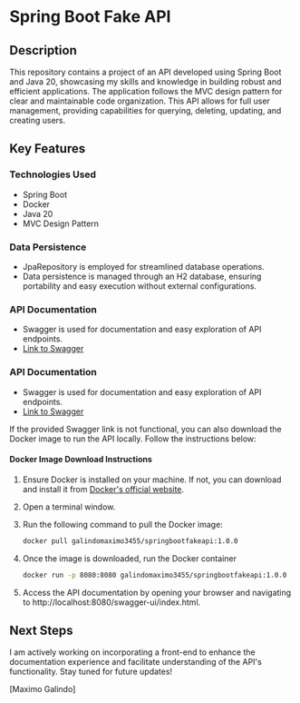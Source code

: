 # Spring Boot Fake API

## Description

This repository contains a project of an API developed using Spring Boot and Java 20, showcasing my skills and knowledge in building robust and efficient applications. The application follows the MVC design pattern for clear and maintainable code organization. This API allows for full user management, providing capabilities for querying, deleting, updating, and creating users.

## Key Features

### Technologies Used
- Spring Boot
- Docker
- Java 20
- MVC Design Pattern

### Data Persistence
- JpaRepository is employed for streamlined database operations.
- Data persistence is managed through an H2 database, ensuring portability and easy execution without external configurations.

### API Documentation
- Swagger is used for documentation and easy exploration of API endpoints.
- [Link to Swagger](https://springbootfakeapi.onrender.com/swagger-ui/index.html)

### API Documentation
- Swagger is used for documentation and easy exploration of API endpoints.
- [Link to Swagger](https://springbootfakeapi.onrender.com/swagger-ui/index.html)

If the provided Swagger link is not functional, you can also download the Docker image to run the API locally. Follow the instructions below:

#### Docker Image Download Instructions
1. Ensure Docker is installed on your machine. If not, you can download and install it from [Docker's official website](https://www.docker.com/get-started).

2. Open a terminal window.

3. Run the following command to pull the Docker image:
   ```bash
   docker pull galindomaximo3455/springbootfakeapi:1.0.0
4. Once the image is downloaded, run the Docker container
   ```bash
   docker run -p 8080:8080 galindomaximo3455/springbootfakeapi:1.0.0
5. Access the API documentation by opening your browser and navigating to http://localhost:8080/swagger-ui/index.html.
   
## Next Steps

I am actively working on incorporating a front-end to enhance the documentation experience and facilitate understanding of the API's functionality. Stay tuned for future updates!

[Maximo Galindo]

